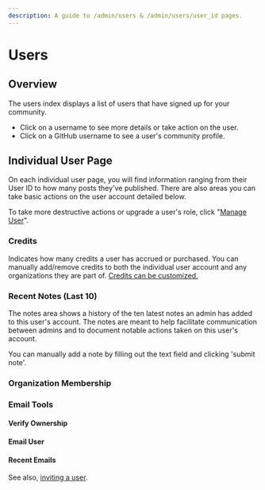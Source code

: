 ```yaml
---
description: A guide to /admin/users & /admin/users/user_id pages.
---
```


# Users

## Overview

The users index displays a list of users that have signed up for your community.

* Click on a username to see more details or take action on the user.
* Click on a GitHub username to see a user's community profile.

## Individual User Page

On each individual user page, you will find information ranging from their User ID to how many posts they've published. There are also areas you can take basic actions on the user account detailed below.

To take more destructive actions or upgrade a user's role, click "[Manage User](manage-user.md)".

### Credits

Indicates how many credits a user has accrued or purchased. You can manually add/remove credits to both the individual user account and any organizations they are part of. [Credits can be customized.](../config/all-site-configuration/credits.md#about-credits)

### Recent Notes \(Last 10\)

The notes area shows a history of the ten latest notes an admin has added to this user's account. The notes are meant to help facilitate communication between admins and to document notable actions taken on this user's account.

You can manually add a note by filling out the text field and clicking 'submit note'.

### Organization Membership

### Email Tools

#### Verify Ownership

#### Email User

#### Recent Emails

See also, [inviting a user](../../misc/inviting-a-new-user.md).



